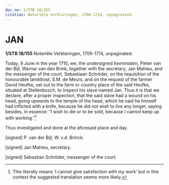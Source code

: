 ```yaml
---
doc_no: 1/STB 18/155
citation: Notariële Verklaringen, 1706-1714, unpaginated.
---
```


# JAN

**1/STB 18/155** Notariële Verklaringen, 1706-1714, unpaginated.

Today, 9 June in the year 1710, we, the undersigned *heemraden*, Pieter van der Bijl, Warnar van den Brink, together with the secretary, Jan Mahieu, and the messenger of the court, Sebastiaan Schröder, on the requisition of the honourable landdrost, S.M. de Meurs, and on the request of the farmer David Heufke, set out to the farm or country place of the said Heufke, situated at Stellenbosch, to inspect his slave named Jan. Thus it is that we declare, after a proper inspection, that the said slave had a wound on his head, going upwards to the temple of the head, which he said he himself had inflicted with a knife, because he did not wish to live any longer, saying besides, in essence: “I wish to die or to be sold, because I cannot keep up with working.”[^1]

Thus investigated and done at the aforesaid place and day.

\[signed\] P. van der Bijl, W. v.d. Brinck.

\[signed\] Jan Mahieu, secretary.

\[signed\] Sebastian Schröder, messenger of the court.

[^1]: This literally means ‘I cannot give satisfaction with my work’ but in this context the suggested translation seems more likely.